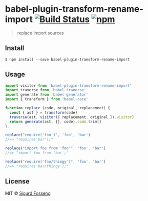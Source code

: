 # babel-plugin-transform-rename-import [![Build Status][travis-image]][travis-url] [![npm][npm-image]][npm-url]
[npm-image]: https://img.shields.io/npm/v/babel-plugin-transform-rename-import.svg?style=flat
[npm-url]: https://npmjs.org/package/babel-plugin-transform-rename-import
[travis-image]: https://travis-ci.org/laat/babel-plugin-transform-rename-import.svg?branch=master
[travis-url]: https://travis-ci.org/laat/babel-plugin-transform-rename-import

> replace import sources

## Install

```
$ npm install --save babel-plugin-transform-rename-import
```

## Usage

```javascript
import visitor from 'babel-plugin-transform-rename-import'
import traverse from 'babel-traverse'
import generate from 'babel-generator'
import { transform } from 'babel-core'

function replace (code, original, replacement) {
  const { ast } = transform(code)
  traverse(ast, visitor({ replacement, original }).visitor)
  return generate(ast, {}, code).code.trim()
}

replace("require('foo')", 'foo', 'bar')
//=> "require('bar');"

replace("import foo from 'foo'", 'foo', 'bar')
//=> "import foo from 'bar';"

replace("require('foo/thingy')", 'foo', 'bar')
//=> "require('bar/thingy');"
```

## License

MIT © [Sigurd Fosseng](https://github.com/laat)

